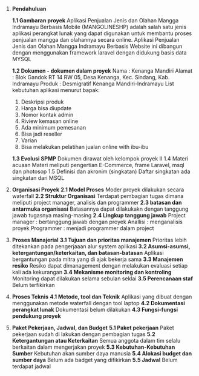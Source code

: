 ﻿
1.  **Pendahuluan**

	**1.1 Gambaran proyek**
	Aplikasi Penjualan Jenis dan Olahan Mangga Indramayu Berbasis Mobile (MANGOLINESHP) adalah salah satu jenis aplikasi perangkat lunak yang dapat digunakan untuk membantu proses penjualan mangga dan olahannya secara online.
	Aplikasi Penjualan Jenis dan Olahan Mangga Indramayu Berbasis Website ini dibangun dengan menggunakan framework laravel dengan didukung basis data MYSQL

	**1.2 Dokumen - dokumen dalam proyek**
		Nama  : Kenanga Mandiri
Alamat  : Blok Gandok RT 14 RW 05, Desa Kenanga, Kec. Sindang, Kab. Indramayu
Produk  : Desmigratif Kenanga Mandiri-Indramayu
List kebutuhan aplikasi menurut bapak:
	1. Deskripsi produk
	2.	Harga bisa diupdate
	3.	Nomor kontak admin
	4.	Riview kemasan online
	5.	Ada minimum pemesanan
	6.	Bisa jadi reseller
	7.	Varian
	8.	Bisa melakukan pelatihan jualan online with ibu-ibu

	**1.3 Evolusi SPMP**
	Dokumen dirawat oleh kelompok proyek II
	1.4 Materi acuaan
	Materi meliputi pengertian E-Commerce, frame Laravel, msql dan photosop
1.5 Definisi dan akronim (singkatan)
Daftar singkatan ada singkatan dari MSQL

2.  **Organisasi Proyek**
				**2.1 Model Proses**
				Moder proyek dilakukan secara waterfall
				**2.2 Struktur Organisasi**
				Terdapat pembagian tugas dimana meliputi project manager, analisis dan programmer
				**2.3 batasan dan antarmuka organisasi**
				Batasannya dapat dilakukakn dengan tanggung jawab tugasnya masing-masing
**2.4 Lingkup tanggung jawab**
Project manager  : bertanggung jawab dengan proyek
Anallisi  : menganalisis proyek
Programmer  : menjadi programmer dalam project
3.  **Proses Manajerial**
	**3.1 Tujuan dan prioritas manajemen**
	Prioritas lebih ditekankan pada pengerjaaan alur system aplikasi
	**3.2 Asumsi-asumsi, ketergantungan/keterkaitan, dan batasan-batasan**
	Aplikasi bergantungan pada mitra yang di ajak bekerja sama
**3.3 Manajemen resiko**
Resiko dapat dimanagement dengan melakukan evaluasi setiap kali ada kekurangan
**3.4 Mekanisme monitoring dan kontroling**
Monitoring dapat dilakukan selama sebulan seklai
**3.5 Perencanaan staf**
Belum terfikirkan
4.  **Proses Teknis**
	**4.1 Metode, tool dan Teknik**
	Aplikasi yang dibuat dengan menggunakan metode waterfall dengan tool laptop
	**4.2 Dokumentasi perangkat lunak**
	Dokumentasi belum dilakukan
	**4.3 Fungsi-fungsi pendukung proyek**
5.  **Paket Pekerjaan, Jadwal, dan Budget**
**5.1 Paket pekerjaan**
Paket pekerjaan sudah di lakukan dengan pembagian tugas
**5.2 Ketergantungan atau Keterkaitan**
Semua anggota dalam tim selalu berkaitan dalam mengerjakan proyek
**5.3 Kebutuhan-Kebutuhan Sumber**
Kebutuhan akan sumber daya manusia
**5.4 Alokasi budget dan sumber daya**
Belum ada badget yang difikirkan
**5.5 Jadwal**
Belum terdapat jadwal
